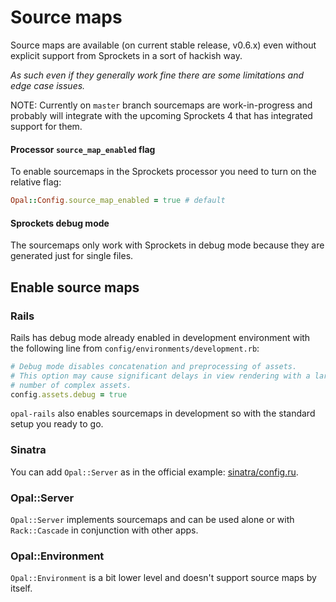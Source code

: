 # Source maps

Source maps are available (on current stable release, v0.6.x) even without explicit support from Sprockets in a sort of hackish way.

_As such even if they generally work fine there are some limitations and edge case issues._

NOTE: Currently on `master` branch sourcemaps are work-in-progress and probably will integrate with the upcoming Sprockets 4 that has integrated support for them.

#### Processor `source_map_enabled` flag
To enable sourcemaps in the Sprockets processor you need to turn on the relative flag:

```ruby
Opal::Config.source_map_enabled = true # default
```


#### Sprockets debug mode

The  sourcemaps only work with Sprockets in debug mode because they are generated just for single files.


## Enable source maps

### Rails

Rails has debug mode already enabled in development environment with the following line from `config/environments/development.rb`:

```ruby
# Debug mode disables concatenation and preprocessing of assets.
# This option may cause significant delays in view rendering with a large
# number of complex assets.
config.assets.debug = true
```

`opal-rails` also enables sourcemaps in development so with the standard setup you ready to go.


### Sinatra

You can add `Opal::Server` as in the official example: [sinatra/config.ru](https://github.com/opal/opal/blob/0-6-stable/examples/sinatra/config.ru).

### Opal::Server

`Opal::Server` implements sourcemaps and can be used alone or with `Rack::Cascade` in conjunction with other apps.

### Opal::Environment

`Opal::Environment` is a bit lower level and doesn't support source maps by itself.

